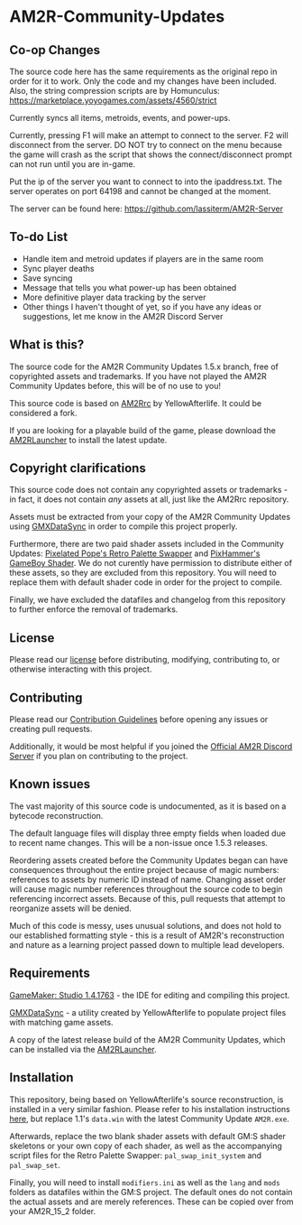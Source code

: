 # AM2R-Community-Updates

## Co-op Changes
The source code here has the same requirements as the original repo in order for it to work. Only the code and my changes have been included. Also, the string compression scripts are by Homunculus: https://marketplace.yoyogames.com/assets/4560/strict 

Currently syncs all items, metroids, events, and power-ups.

Currently, pressing F1 will make an attempt to connect to the server. F2 will disconnect from the server. DO NOT try to connect on the menu because the game will crash as the script that shows the connect/disconnect prompt can not run until you are in-game.

Put the ip of the server you want to connect to into the ipaddress.txt. The server operates on port 64198 and cannot be changed at the moment.

The server can be found here: https://github.com/lassiterm/AM2R-Server

## To-do List
 - Handle item and metroid updates if players are in the same room
 - Sync player deaths
 - Save syncing
 - Message that tells you what power-up has been obtained
 - More definitive player data tracking by the server
 - Other things I haven't thought of yet, so if you have any ideas or suggestions, let me know in the AM2R Discord Server

## What is this?
The source code for the AM2R Community Updates 1.5.x branch, free of copyrighted assets and trademarks.
If you have not played the AM2R Community Updates before, this will be of no use to you!

This source code is based on [AM2Rrc](https://gitlab.com/yellowafterlife/AM2Rrc) by YellowAfterlife. It could be considered a fork.

If you are looking for a playable build of the game, please download the [AM2RLauncher](https://www.reddit.com/r/AM2R/comments/iajukx/am2r_152_release_the_am2rlauncher/) to install the latest update.

## Copyright clarifications
This source code does not contain any copyrighted assets or trademarks - in fact, it does not contain *any* assets at all, just like the AM2Rrc repository.

Assets must be extracted from your copy of the AM2R Community Updates using [GMXDataSync](https://github.com/YAL-GameMaker-Tools/GmxDataSync/blob/master/Executable/GmxDataSync.exe) in order to compile this project properly.

Furthermore, there are two paid shader assets included in the Community Updates: 
[Pixelated Pope's Retro Palette Swapper](https://pixelatedpope.itch.io/retro-palette-swapper) and
[PixHammer's GameBoy Shader](https://pixhammer.itch.io/gameboy-shader).
We do not curently have permission to distribute either of these assets, so they are excluded from this repository.
You will need to replace them with default shader code in order for the project to compile.

Finally, we have excluded the datafiles and changelog from this repository to further enforce the removal of trademarks.

## License
Please read our [license](https://github.com/Lojemiru/AM2R-Community-Updates/blob/main/LICENSE) before distributing, modifying, contributing to, or otherwise interacting with this project.

## Contributing
Please read our [Contribution Guidelines](https://github.com/Lojemiru/AM2R-Community-Updates/blob/main/CONTRIBUTING.md) before opening any issues or creating pull requests.

Additionally, it would be most helpful if you joined the [Official AM2R Discord Server](https://discord.gg/HAeG8spkSu) if you plan on contributing to the project.

## Known issues
The vast majority of this source code is undocumented, as it is based on a bytecode reconstruction.

The default language files will display three empty fields when loaded due to recent name changes. This will be a non-issue once 1.5.3 releases.

Reordering assets created before the Community Updates began can have consequences throughout the entire project because of magic numbers: references to assets by numeric ID instead of name. Changing asset order will cause magic number references throughout the source code to begin referencing incorrect assets. Because of this, pull requests that attempt to reorganize assets will be denied.

Much of this code is messy, uses unusual solutions, and does not hold to our established formatting style - this is a result of AM2R's reconstruction and nature as a learning project passed down to multiple lead developers.

## Requirements
[GameMaker: Studio 1.4.1763](https://store.yoyogames.com/downloads/gm-studio/GMStudio-Installer-1.4.1763.exe) - the IDE for editing and compiling this project.

[GMXDataSync](https://raw.githubusercontent.com/YAL-GameMaker-Tools/GmxDataSync/master/Executable/GmxDataSync.exe) - a utility created by YellowAfterlife to populate project files with matching game assets.

A copy of the latest release build of the AM2R Community Updates, which can be installed via the [AM2RLauncher](https://www.reddit.com/r/AM2R/comments/iajukx/am2r_152_release_the_am2rlauncher/).

## Installation
This repository, being based on YellowAfterlife's source reconstruction, is installed in a very similar fashion. Please refer to his installation instructions [here](https://gitlab.com/yellowafterlife/AM2Rrc/-/tree/master/), but replace 1.1's `data.win` with the latest Community Update `AM2R.exe`.

Afterwards, replace the two blank shader assets with default GM:S shader skeletons or your own copy of each shader, as well as the accompanying script files for the Retro Palette Swapper: `pal_swap_init_system` and `pal_swap_set`.

Finally, you will need to install `modifiers.ini` as well as the `lang` and `mods` folders as datafiles within the GM:S project. The default ones do not contain the actual assets and are merely references. These can be copied over from your AM2R_15_2 folder.
